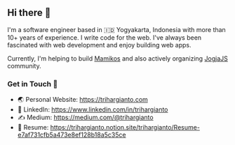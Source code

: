 ## Hi there 👋

I'm a software engineer based in 🇮🇩 Yogyakarta, Indonesia with more than 10+ years of experience. I write code for the web. I've always been fascinated with web development and enjoy building web apps. 

Currently, I'm helping to build [Mamikos](https://mamikos.com) and also actively organizing [JogjaJS](https://github.com/jogjajs) community.

### Get in Touch 💌 

- 🌏 Personal Website: https://trihargianto.com
- 👔 LinkedIn: https://www.linkedin.com/in/trihargianto
- ✍️ Medium: https://medium.com/@trihargianto
- 📓 Resume: https://trihargianto.notion.site/trihargianto/Resume-e7af731cfb5a473e8ef128b18a5c35ce
